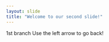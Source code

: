 ```yaml
---
layout: slide
title: "Welcome to our second slide!"
---
```

1st branch
Use the left arrow to go back!
